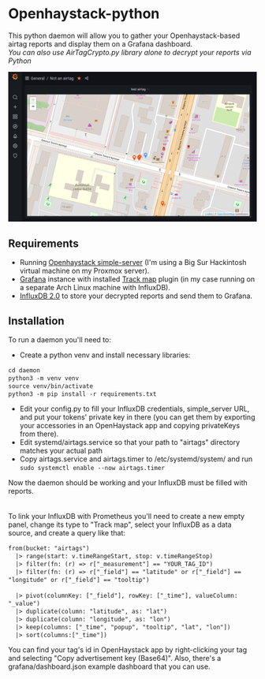 # Openhaystack-python

This python daemon will allow you to gather your Openhaystack-based airtag reports and display them on a Grafana dashboard. \
_You can also use AirTagCrypto.py library alone to decrypt your reports via Python_

![Demo](demo.png)

## Requirements
- Running [Openhaystack simple-server](https://github.com/Sn0wfreezeDev/openhaystack/tree/simple_server) (I'm using a Big Sur Hackintosh virtual machine on my Proxmox server).
- [Grafana](https://grafana.com/) instance with installed [Track map](https://github.com/alexandrainst/alexandra-trackmap-panel) plugin (in my case running on a separate Arch Linux machine with InfluxDB). 
- [InfluxDB 2.0](https://www.influxdata.com/) to store your decrypted reports and send them to Grafana.

## Installation
To run a daemon you'll need to:
- Create a python venv and install necessary libraries:
```shell
cd daemon
python3 -m venv venv
source venv/bin/activate
python3 -m pip install -r requirements.txt
```
- Edit your config.py to fill your InfluxDB credentials, simple_server URL, and put your tokens' private key in there (you can get them by exporting your accessories in an OpenHaystack app and copying privateKeys from there).
- Edit systemd/airtags.service so that your path to "airtags" directory matches your actual path
- Copy airtags.service and airtags.timer to /etc/systemd/system/ and run `sudo systemctl enable --now airtags.timer`

Now the daemon should be working and your InfluxDB must be filled with reports.
\
\
\
To link your InfluxDB with Prometheus you'll need to create a new empty panel, change its type to "Track map", select your InfluxDB as a data source, and create a query like that:
```
from(bucket: "airtags")
  |> range(start: v.timeRangeStart, stop: v.timeRangeStop)
  |> filter(fn: (r) => r["_measurement"] == "YOUR_TAG_ID")
  |> filter(fn: (r) => r["_field"] == "latitude" or r["_field"] == "longitude" or r["_field"] == "tooltip")

  |> pivot(columnKey: ["_field"], rowKey: ["_time"], valueColumn: "_value")
  |> duplicate(column: "latitude", as: "lat")
  |> duplicate(column: "longitude", as: "lon")
  |> keep(columns: ["_time", "popup", "tooltip", "lat", "lon"])
  |> sort(columns:["_time"])
```
You can find your tag's id in OpenHaystack app by right-clicking your tag and selecting "Copy advertisement key (Base64)". Also, there's a grafana/dashboard.json example dashboard that you can use.
